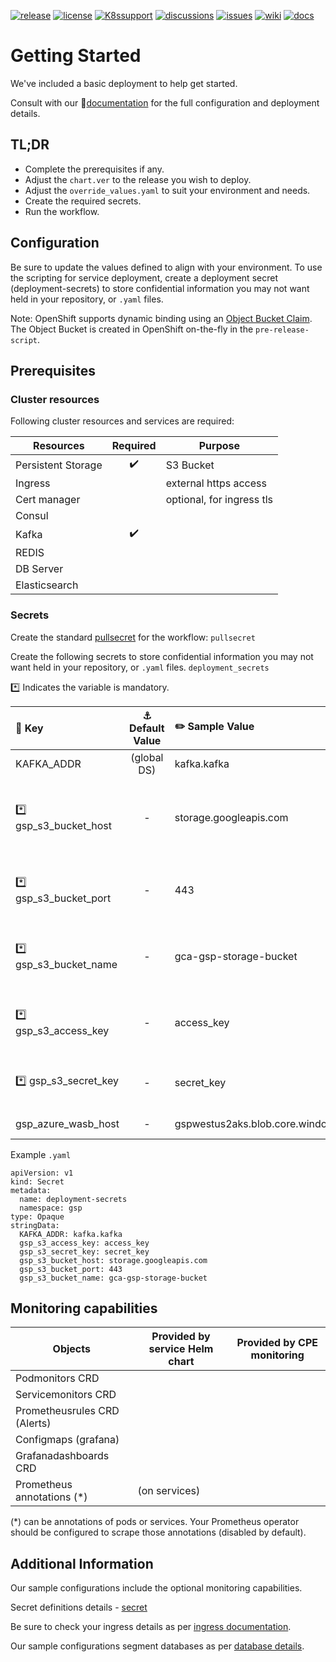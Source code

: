 [![release](https://flat.badgen.net/github/release/genesys/multicloud-services?color=pink)](https://github.com/genesys/multicloud-services/)
[![license](https://flat.badgen.net/github/license/genesys/multicloud-services?color=blue)](/LICENSE)
[![K8ssupport](https://flat.badgen.net/badge/supported%20K8s%20release/1.22/cyan)](https://all.docs.genesys.com/ReleaseNotes/Current/GenesysEngage-cloud/PrivateEdition)
[![discussions](https://img.shields.io/github/discussions/genesys/multicloud-services?style=flat-square&color=green)](https://github.com/genesys/multicloud-services/discussions)
[![issues](https://flat.badgen.net/github/open-issues/genesys/multicloud-services?color=purple)](https://github.com/genesys/multicloud-services/issues)
[![wiki](https://img.shields.io/badge/wiki-documentation-forestgreen?style=flat-square)](https://github.com/genesys/multicloud-services/wiki)
[![docs](https://flat.badgen.net/badge/Genesys%20Documentation/GSP/?color=orange)](https://all.docs.genesys.com/PEC-REP/Current/GIMPEGuide/Overview)

# Getting Started
We've included a basic deployment to help get started.

Consult with our :book:[documentation](https://all.docs.genesys.com/PEC-REP/Current/GIMPEGuide/Overview) for the full configuration and deployment details.

## TL;DR
- Complete the prerequisites if any.
- Adjust the `chart.ver` to the release you wish to deploy.
- Adjust the `override_values.yaml` to suit your environment and needs.
- Create the required secrets.
- Run the workflow.

## Configuration

Be sure to update the values defined to align with your environment.
To use the scripting for service deployment, create a deployment secret (deployment-secrets) to store confidential information you may not want held in your repository, or `.yaml` files. 

Note:
OpenShift supports dynamic binding using an [Object Bucket Claim](https://access.redhat.com/documentation/en-us/red_hat_openshift_container_storage/4.6/html/managing_hybrid_and_multicloud_resources/object-bucket-claim). The Object Bucket is created in OpenShift on-the-fly in the `pre-release-script`. 

## Prerequisites
### Cluster resources

Following cluster resources and services are required:

Resources | Required | Purpose
|-|:-:|-|
Persistent Storage |:heavy_check_mark: | S3 Bucket
Ingress |  | external https access
Cert manager |  | optional, for ingress tls
Consul | |
Kafka |:heavy_check_mark: |
REDIS |  |
DB Server |  |
Elasticsearch | |

### Secrets 
Create the standard [pullsecret](/doc/secrets.md/#pull) for the workflow: 
`pullsecret`

Create the following secrets to store confidential information you may not want held in your repository, or `.yaml` files. 
`deployment_secrets`

:asterisk: Indicates the variable is mandatory.

|:key: Key|:anchor: Default Value|:pencil2: Sample Value| :book: Description|
|:-|:-:|:-|:-|
KAFKA_ADDR | (global DS)|kafka.kafka|Kafka address
:asterisk: gsp_s3_bucket_host |  -|storage.googleapis.com|S3 Bucket host address. (optional for OpenShift)
:asterisk: gsp_s3_bucket_port |  -|443|S3 access port. (optional for OpenShift)
:asterisk: gsp_s3_bucket_name |  -|gca-gsp-storage-bucket|S3 bucket name. (optional for OpenShift)
:asterisk: gsp_s3_access_key |  -|access_key|S3 access key. (optional for OpenShift)
:asterisk: gsp_s3_secret_key |  -|secret_key|S3 secret. (optional for OpenShift)
gsp_azure_wasb_host | - | gspwestus2aks.blob.core.windows.net |mandatory for AKS


Example `.yaml`

```
apiVersion: v1
kind: Secret
metadata:
  name: deployment-secrets
  namespace: gsp
type: Opaque
stringData:
  KAFKA_ADDR: kafka.kafka
  gsp_s3_access_key: access_key
  gsp_s3_secret_key: secret_key
  gsp_s3_bucket_host: storage.googleapis.com
  gsp_s3_bucket_port: 443
  gsp_s3_bucket_name: gca-gsp-storage-bucket
```



## Monitoring capabilities

Objects | Provided by service Helm chart | Provided by CPE monitoring
|-|-|-|
Podmonitors CRD | | 
Servicemonitors CRD |  | 
Prometheusrules CRD (Alerts) | | 
Configmaps (grafana) |  |
Grafanadashboards CRD | | 
Prometheus annotations (*) |  (on services) |

(*) can be annotations of pods or services. Your Prometheus operator should be configured to scrape those annotations (disabled by default).

## Additional Information

Our sample configurations include the optional monitoring capabilities. 

Secret definitions details - [secret](/doc/secrets.md)

Be sure to check your ingress details as per [ingress documentation](/doc/ingress.md).

Our sample configurations segment databases as per [database details](/doc/DATABASE.md).
